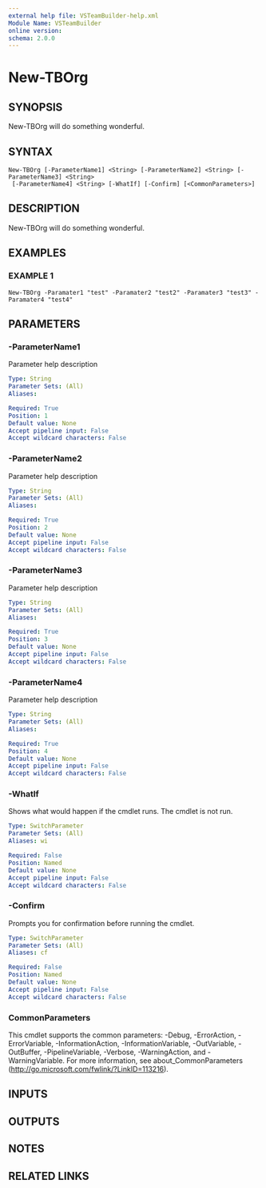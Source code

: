 ```yaml
---
external help file: VSTeamBuilder-help.xml
Module Name: VSTeamBuilder
online version:
schema: 2.0.0
---
```


# New-TBOrg

## SYNOPSIS
New-TBOrg will do something wonderful.

## SYNTAX

```
New-TBOrg [-ParameterName1] <String> [-ParameterName2] <String> [-ParameterName3] <String>
 [-ParameterName4] <String> [-WhatIf] [-Confirm] [<CommonParameters>]
```

## DESCRIPTION
New-TBOrg will do something wonderful.

## EXAMPLES

### EXAMPLE 1
```
New-TBOrg -Paramater1 "test" -Paramater2 "test2" -Paramater3 "test3" -Paramater4 "test4"
```

## PARAMETERS

### -ParameterName1
Parameter help description

```yaml
Type: String
Parameter Sets: (All)
Aliases:

Required: True
Position: 1
Default value: None
Accept pipeline input: False
Accept wildcard characters: False
```

### -ParameterName2
Parameter help description

```yaml
Type: String
Parameter Sets: (All)
Aliases:

Required: True
Position: 2
Default value: None
Accept pipeline input: False
Accept wildcard characters: False
```

### -ParameterName3
Parameter help description

```yaml
Type: String
Parameter Sets: (All)
Aliases:

Required: True
Position: 3
Default value: None
Accept pipeline input: False
Accept wildcard characters: False
```

### -ParameterName4
Parameter help description

```yaml
Type: String
Parameter Sets: (All)
Aliases:

Required: True
Position: 4
Default value: None
Accept pipeline input: False
Accept wildcard characters: False
```

### -WhatIf
Shows what would happen if the cmdlet runs.
The cmdlet is not run.

```yaml
Type: SwitchParameter
Parameter Sets: (All)
Aliases: wi

Required: False
Position: Named
Default value: None
Accept pipeline input: False
Accept wildcard characters: False
```

### -Confirm
Prompts you for confirmation before running the cmdlet.

```yaml
Type: SwitchParameter
Parameter Sets: (All)
Aliases: cf

Required: False
Position: Named
Default value: None
Accept pipeline input: False
Accept wildcard characters: False
```

### CommonParameters
This cmdlet supports the common parameters: -Debug, -ErrorAction, -ErrorVariable, -InformationAction, -InformationVariable, -OutVariable, -OutBuffer, -PipelineVariable, -Verbose, -WarningAction, and -WarningVariable.
For more information, see about_CommonParameters (http://go.microsoft.com/fwlink/?LinkID=113216).

## INPUTS

## OUTPUTS

## NOTES

## RELATED LINKS
